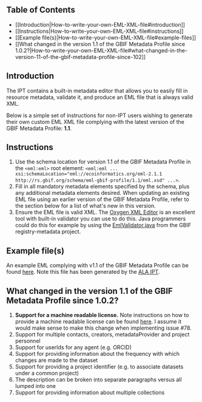 ## Table of Contents
+ [[Introduction|How-to-write-your-own-EML-XML-file#introduction]]
+ [[Instructions|How-to-write-your-own-EML-XML-file#instructions]]
+ [[Example file(s)|How-to-write-your-own-EML-XML-file#example-files]]
+ [[What changed in the version 1.1 of the GBIF Metadata Profile since 1.0.2?|How-to-write-your-own-EML-XML-file#what-changed-in-the-version-11-of-the-gbif-metadata-profile-since-102]]

## Introduction

The IPT contains a built-in metadata editor that allows you to easily fill in resource metadata, validate it, and produce an EML file that is always valid XML. 

Below is a simple set of instructions for non-IPT users wishing to generate their own custom EML XML file complying with the latest version of the GBIF Metadata Profile: **1.1**. 

## Instructions

1. Use the schema location for version 1.1 of the GBIF Metadata Profile in the `<eml:eml>` root element: 
`<eml:eml ... xsi:schemaLocation="eml://ecoinformatics.org/eml-2.1.1 http://rs.gbif.org/schema/eml-gbif-profile/1.1/eml.xsd" ...>`. 
2. Fill in all mandatory metadata elements specified by the schema, plus any additional metadata elements desired. When updating an existing EML file using an earlier version of the GBIF Metadata Profile, refer to the section below for a list of what's new in this version.
3. Ensure the EML file is valid XML. The [Oxygen XML Editor](https://www.oxygenxml.com/) is an excellent tool with built-in validator you can use to do this. Java programmers could do this for example by using the [EmlValidator.java](https://github.com/gbif/registry/blob/master/registry-metadata/src/main/java/org/gbif/registry/metadata/EmlValidator.java) from the GBIF registry-metadata project. 

## Example file(s)

An example EML complying with v1.1 of the GBIF Metadata Profile can be found [here](http://ipt.ala.org.au/eml.do?r=global&v=2.0). Note this file has been generated by the [ALA IPT](http://ipt.ala.org.au/). 

## What changed in the version 1.1 of the GBIF Metadata Profile since 1.0.2?

1. **Support for a machine readable license.** Note instructions on how to provide a machine readable license can be found [here](https://github.com/gbif/ipt/wiki/IPT2ApplyingLicense.wiki#how-to-manually-apply-a-license). I assume it would make sense to make this change when implementing issue #78.
2. Support for multiple contacts, creators, metadataProvider and project personnel
3. Support for userIds for any agent (e.g. ORCID)
4. Support for providing information about the frequency with which changes are made to the dataset
5. Support for providing a project identifier (e.g. to associate datasets under a common project)
6. The description can be broken into separate paragraphs versus all lumped into one
7. Support for providing information about multiple collections 


